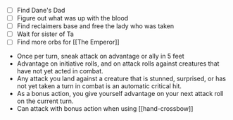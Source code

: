 - [ ] Find Dane's Dad
- [ ] Figure out what was up with the blood
- [ ] Find reclaimers base and free the lady who was taken
- [ ] Wait for sister of Ta 
- [ ] Find more orbs for [[The Emperor]] 

- Once per turn, sneak attack on advantage or ally in 5 feet
- Advantage on initiative rolls, and on attack rolls against creatures that have not yet acted in combat. 
- Any attack you land against a creature that is stunned, surprised, or has not yet taken a turn in combat is an automatic critical hit.
- As a bonus action, you give yourself advantage on your next attack roll on the current turn.
- Can attack with bonus action when using [[hand-crossbow]] 